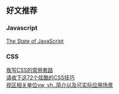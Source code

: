 
## 好文推荐

### Javascript

[The State of JavaScript](http://brendaneich.github.io/Strange-Loop-2012/#/)      


### CSS
[我写CSS的常用套路](https://juejin.im/post/5e070cd9f265da33f8653f00)       
[请收下这72个炫酷的CSS技巧](https://juejin.im/post/5e033c946fb9a0164b4ef360)      
[视区相关单位vw, vh..简介以及可实际应用场景](https://www.zhangxinxu.com/wordpress/2012/09/new-viewport-relative-units-vw-vh-vm-vmin/)       


